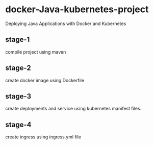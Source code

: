 # docker-Java-kubernetes-project
Deploying Java Applications with Docker and Kubernetes

## stage-1
compile project using maven

## stage-2
create docker image using Dockerfile 

## stage-3
create deployments and service using kubernetes manifest files.

## stage-4
create ingress using ingress.yml file 

